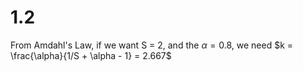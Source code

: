 # 1.2

From Amdahl's Law, if we want S = 2, and the $\alpha = 0.8$, we need $k = \frac{\alpha}{1/S + \alpha - 1} = 2.667$
